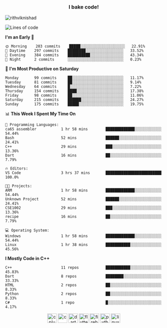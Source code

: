 <h3 align="center">I bake code!</h3>

<p align="left"> <img src="https://komarev.com/ghpvc/?username=rithviknishad" alt="rithviknishad" /> </p>

<!--START_SECTION:waka-->
![Lines of code](https://img.shields.io/badge/From%20Hello%20World%20I%27ve%20Written-694696%20lines%20of%20code-blue)

**I'm an Early 🐤** 

```text
🌞 Morning    203 commits    █████░░░░░░░░░░░░░░░░░░░░   22.91% 
🌆 Daytime    297 commits    ████████░░░░░░░░░░░░░░░░░   33.52% 
🌃 Evening    384 commits    ██████████░░░░░░░░░░░░░░░   43.34% 
🌙 Night      2 commits      ░░░░░░░░░░░░░░░░░░░░░░░░░   0.23%

```
📅 **I'm Most Productive on Saturday** 

```text
Monday       99 commits     ██░░░░░░░░░░░░░░░░░░░░░░░   11.17% 
Tuesday      81 commits     ██░░░░░░░░░░░░░░░░░░░░░░░   9.14% 
Wednesday    64 commits     █░░░░░░░░░░░░░░░░░░░░░░░░   7.22% 
Thursday     154 commits    ████░░░░░░░░░░░░░░░░░░░░░   17.38% 
Friday       98 commits     ██░░░░░░░░░░░░░░░░░░░░░░░   11.06% 
Saturday     215 commits    ██████░░░░░░░░░░░░░░░░░░░   24.27% 
Sunday       175 commits    █████░░░░░░░░░░░░░░░░░░░░   19.75%

```


📊 **This Week I Spent My Time On** 

```text
💬 Programming Languages: 
ca65 assembler           1 hr 58 mins        █████████████░░░░░░░░░░░░   54.44% 
Bash                     52 mins             ██████░░░░░░░░░░░░░░░░░░░   24.41% 
C++                      29 mins             ███░░░░░░░░░░░░░░░░░░░░░░   13.36% 
Dart                     16 mins             ██░░░░░░░░░░░░░░░░░░░░░░░   7.79%

🔥 Editors: 
VS Code                  3 hrs 37 mins       █████████████████████████   100.0%

🐱‍💻 Projects: 
ARM                      1 hr 58 mins        █████████████░░░░░░░░░░░░   54.44% 
Unknown Project          52 mins             ██████░░░░░░░░░░░░░░░░░░░   24.41% 
CSE1002                  29 mins             ███░░░░░░░░░░░░░░░░░░░░░░   13.36% 
recipe                   16 mins             ██░░░░░░░░░░░░░░░░░░░░░░░   7.79%

💻 Operating System: 
Windows                  1 hr 58 mins        █████████████░░░░░░░░░░░░   54.44% 
Linux                    1 hr 38 mins        ███████████░░░░░░░░░░░░░░   45.56%

```

**I Mostly Code in C++** 

```text
C++                      11 repos            ███████████░░░░░░░░░░░░░░   45.83% 
Dart                     8 repos             ████████░░░░░░░░░░░░░░░░░   33.33% 
HTML                     2 repos             ██░░░░░░░░░░░░░░░░░░░░░░░   8.33% 
Python                   2 repos             ██░░░░░░░░░░░░░░░░░░░░░░░   8.33% 
C#                       1 repo              █░░░░░░░░░░░░░░░░░░░░░░░░   4.17%

```



<!--END_SECTION:waka-->

<p align="center">
  <img src="https://devicons.github.io/devicon/devicon.git/icons/cplusplus/cplusplus-original.svg" alt="cplusplus" width="30" height="30"/>
  <img src="https://devicons.github.io/devicon/devicon.git/icons/c/c-original.svg" alt="c" width="30" height="30"/>
  <img src="https://www.vectorlogo.zone/logos/dartlang/dartlang-icon.svg" alt="dart" width="30" height="30"/>
  <img src="https://www.vectorlogo.zone/logos/flutterio/flutterio-icon.svg" alt="flutter" width="30" height="30"/> 
  <img src="https://www.vectorlogo.zone/logos/firebase/firebase-icon.svg" alt="firebase" width="30" height="30"/> 
  <img src="https://devicons.github.io/devicon/devicon.git/icons/python/python-original.svg" alt="python" width="30" height="30"/> 
  <img src="https://devicons.github.io/devicon/devicon.git/icons/linux/linux-original.svg" alt="linux" width="30" height="30"/> 
</p>

